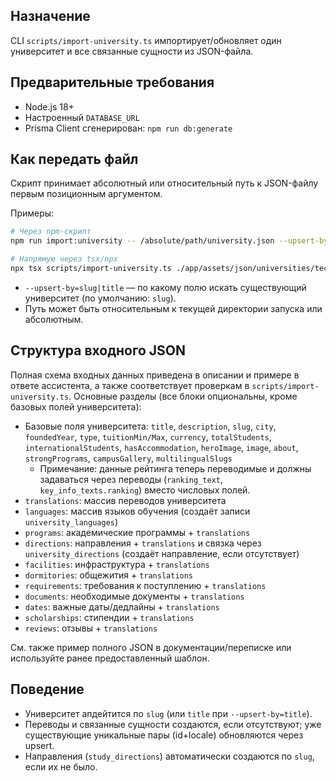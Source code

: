 ## Назначение

CLI `scripts/import-university.ts` импортирует/обновляет один университет и все связанные сущности из JSON-файла.

## Предварительные требования

- Node.js 18+
- Настроенный `DATABASE_URL`
- Prisma Client сгенерирован: `npm run db:generate`

## Как передать файл

Скрипт принимает абсолютный или относительный путь к JSON-файлу первым позиционным аргументом.

Примеры:

```bash
# Через npm-скрипт
npm run import:university -- /absolute/path/university.json --upsert-by=slug

# Напрямую через tsx/npx
npx tsx scripts/import-university.ts ./app/assets/json/universities/technica_university.json --upsert-by=title
```

- `--upsert-by=slug|title` — по какому полю искать существующий университет (по умолчанию: `slug`).
- Путь может быть относительным к текущей директории запуска или абсолютным.

## Структура входного JSON

Полная схема входных данных приведена в описании и примере в ответе ассистента, а также соответствует проверкам в `scripts/import-university.ts`.
Основные разделы (все блоки опциональны, кроме базовых полей университета):

- Базовые поля университета: `title`, `description`, `slug`, `city`, `foundedYear`, `type`, `tuitionMin/Max`, `currency`, `totalStudents`, `internationalStudents`, `hasAccommodation`, `heroImage`, `image`, `about`, `strongPrograms`, `campusGallery`, `multilingualSlugs`
  - Примечание: данные рейтинга теперь переводимые и должны задаваться через переводы (`ranking_text`, `key_info_texts.ranking`) вместо числовых полей.
- `translations`: массив переводов университета
- `languages`: массив языков обучения (создаёт записи `university_languages`)
- `programs`: академические программы + `translations`
- `directions`: направления + `translations` и связка через `university_directions` (создаёт направление, если отсутствует)
- `facilities`: инфраструктура + `translations`
- `dormitories`: общежития + `translations`
- `requirements`: требования к поступлению + `translations`
- `documents`: необходимые документы + `translations`
- `dates`: важные даты/дедлайны + `translations`
- `scholarships`: стипендии + `translations`
- `reviews`: отзывы + `translations`

См. также пример полного JSON в документации/переписке или используйте ранее предоставленный шаблон.

## Поведение

- Университет апдейтится по `slug` (или `title` при `--upsert-by=title`).
- Переводы и связанные сущности создаются, если отсутствуют; уже существующие уникальные пары (id+locale) обновляются через upsert.
- Направления (`study_directions`) автоматически создаются по `slug`, если их не было.


